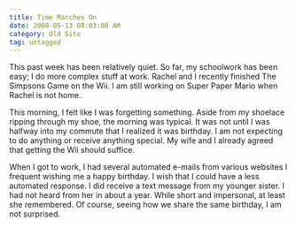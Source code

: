 ```yaml
---
title: Time Marches On
date: 2008-05-13 08:03:00 AM
category: Old Site
tag: untagged
---
```


This past week has been relatively quiet. So far, my schoolwork has been easy; I do more complex stuff at work. Rachel and I recently finished The Simpsons Game on the Wii. I am still working on Super Paper Mario when Rachel is not home.

This morning, I felt like I was forgetting something. Aside from my shoelace ripping through my shoe, the morning was typical. It was not until I was halfway into my commute that I realized it was birthday. I am not expecting to do anything or receive anything special. My wife and I already agreed that getting the Wii should suffice.

When I got to work, I had several automated e-mails from various websites I frequent wishing me a happy birthday. I wish that I could have a less automated response. I did receive a text message from my younger sister. I had not heard from her in about a year. While short and impersonal, at least she remembered. Of course, seeing how we share the same birthday, I am not surprised.
